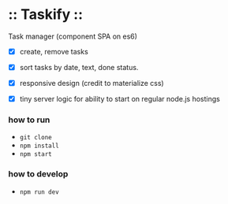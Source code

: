 
# ::  Taskify  ::

Task manager (component SPA on es6)

- [x] create, remove tasks
- [x] sort tasks by date, text, done status.
- [x] responsive design (credit to materialize css)
- [x] tiny server logic for ability to start on regular node.js hostings


### how to run

- `git clone`
- `npm install`
- `npm start`

### how to develop
 
 - `npm run dev`
 

